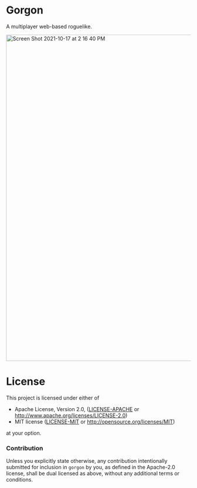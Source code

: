 # Gorgon

A multiplayer web-based roguelike.

<img width="890" alt="Screen Shot 2021-10-17 at 2 16 40 PM" src="https://user-images.githubusercontent.com/294042/137645321-0361e674-f708-4443-bad6-99e2661af052.png">

# License

This project is licensed under either of

 * Apache License, Version 2.0, ([LICENSE-APACHE](LICENSE-APACHE) or
   http://www.apache.org/licenses/LICENSE-2.0)
 * MIT license ([LICENSE-MIT](LICENSE-MIT) or
   http://opensource.org/licenses/MIT)

at your option.

### Contribution

Unless you explicitly state otherwise, any contribution intentionally submitted
for inclusion in `gorgon` by you, as defined in the Apache-2.0 license, shall be
dual licensed as above, without any additional terms or conditions.
